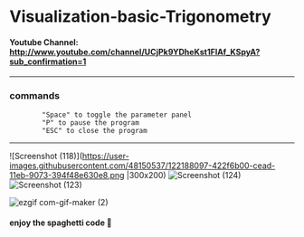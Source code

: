 # Visualization-basic-Trigonometry
####  Youtube Channel: http://www.youtube.com/channel/UCjPk9YDheKst1FlAf_KSpyA?sub_confirmation=1
---
### commands
            "Space" to toggle the parameter panel
            "P" to pause the program
            "ESC" to close the program
---
![Screenshot (118)](https://user-images.githubusercontent.com/48150537/122188097-422f6b00-cead-11eb-9073-394f48e630e8.png |300x200) 
![Screenshot (124)](https://user-images.githubusercontent.com/48150537/122188049-38a60300-cead-11eb-88a7-37c4a263cd14.png)
![Screenshot (123)](https://user-images.githubusercontent.com/48150537/122188126-48254c00-cead-11eb-96cd-c0425507f307.png)


![ezgif com-gif-maker (2)](https://user-images.githubusercontent.com/48150537/121996722-c1963f00-cdc6-11eb-9e46-3cb11e52f6ed.gif)

#### enjoy the spaghetti code 🍝
